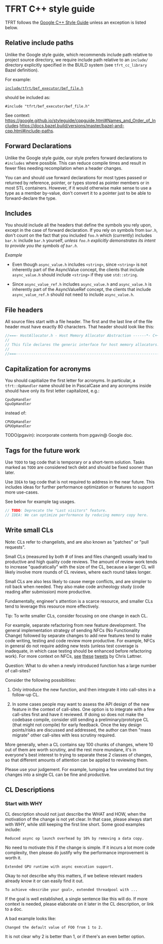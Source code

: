 # TFRT C++ style guide

<!--* freshness: {
  owner: 'pgavin'
  owner: 'zhangqiaorjc'
  reviewed: '2019-12-12'
} *-->

<!-- TOC -->

TFRT follows the
[Google C++ Style Guide](https://google.github.io/styleguide/cppguide.html)
unless an exception is listed below.

## Relative include paths

Unlike the Google style guide, which recommends include path relative to project
source directory, we require include path relative to an `include/` directory
explicitly specified in the BUILD system (see `tfrt_cc_library` Bazel
definition).

For example:

[`include/tfrt/bef_executor/bef_file.h`](https://github.com/tensorflow/runtime/blob/master/include/tfrt/bef_executor/bef_file.h)

should be included as:

`#include "tfrt/bef_executor/bef_file.h"`

See context:
https://google.github.io/styleguide/cppguide.html#Names_and_Order_of_Includes
https://docs.bazel.build/versions/master/bazel-and-cpp.html#include-paths.

## Forward Declarations

Unlike the Google style guide, our style prefers forward declarations to
`#includes` where possible. This can reduce compile times and result in fewer
files needing recompilation when a header changes.

You can and should use forward declarations for most types passed or returned by
reference, pointer, or types stored as pointer members or in most STL
containers. However, if it would otherwise make sense to use a type as a member
by-value, don't convert it to a pointer just to be able to forward-declare the
type.

## Includes

You should include all the headers that define the symbols you rely upon, except
in the case of forward declaration. If you rely on symbols from `bar.h`, don't
count on the fact that you included `foo.h` which (currently) includes `bar.h`:
include `bar.h` yourself, *unless `foo.h` explicitly demonstrates its intent to
provide you the symbols of `bar.h`*.

*Example*

*   Even though `async_value.h` includes `<string>`, since `<string>` is not
    inherently part of the AsyncValue concept, the clients that include
    `async_value.h` should include `<string>` if they use `std::string`.

*   Since `async_value_ref.h` includes `async_value.h` and `async_value.h` is
    inherently part of the AsyncValueRef concept, the clients that include
    `async_value_ref.h` should not need to include `async_value.h`.

## File headers

All source files start with a file header. The first and the last line of the
file header must have exactly 80 characters. That header should look like this:

```c++
//===- HostAllocator.h - Host Memory Allocator Abstraction ------*- C++ -*-===//
//
// This file declares the generic interface for host memory allocators.
//
//===----------------------------------------------------------------------===//
```

## Capitalization for acronyms

You should capitialize the first letter for acronyms. In particular, a
`tfrt::OpHandler` name should be in PascalCase and any acronyms inside should
have only its first letter capitalized, e.g.:

``` {.good}
CpuOpHandler
GpuOpHandler
```

instead of:

``` {.bad}
CPUOpHandler
GPUOpHandler
```

TODO(pgavin): incorporate contents from pgavin@ Google doc.

## Tags for the future work

Use `TODO` to tag code that is temporary or a short-term solution. Tasks marked
as `TODO` are considered tech debt and should be fixed sooner than later.

Use `IDEA` to tag code that is not required to address in the near future. This
includes ideas for further performance optimization or features to support more
use-cases.

See below for example tag usages.

```c++
// TODO: Deprecate the "Last visitors" feature.
// IDEA: We can optimize performance by reducing memory copy here.
```

## Write small CLs

Note: CLs refer to changelists, and are also known as \"patches\" or \"pull
requests\".

Small CLs (measured by both # of lines and files changed) usually lead to
productive and high quality code reviews. The amount of review work tends to
increase "quadratically" with the size of the CL, because a larger CL will
likely involve more rounds of CL reviews, where each round takes longer.

Small CLs are also less likely to cause merge conflicts, and are simpler to roll
back when needed. They also make code archeology study (code reading after
submission) more productive.

Fundamentally, engineer's attention is a scarce resource, and smaller CLs tend
to leverage this resource more effectively.

Tip: To write smaller CLs, consider focusing on one change in each CL.

For example, separate refactoring from new feature development. The general
implementation strategy of sending NFCs (No Functionality Change) followed by
separate changes to add new features tend to make code writing, testing and code
review more productive. For example, NFCs in general do not require adding new
tests (unless test coverage is inadequate, in which case testing should be
enhanced before refactoring work). For more context on NFCs,
[see](https://twitter.com/clattner_llvm/status/1045715652537868289)
[these](https://twitter.com/clattner_llvm/status/1045548372134846464)
[tweets](https://twitter.com/clattner_llvm/status/964206793885798400) by Chris
Lattner.

Question: What to do when a newly introduced function has a large number of
call-sites?

Consider the following possibilities:

1.  Only introduce the new function, and then integrate it into call-sites in a
    follow-up CL.

1.  In some cases people may want to assess the API design of the new feature in
    the context of call-sites. One option is to integrate with a few call-sites
    first and have it reviewed. If doing so does not make the codebase compile,
    consider still sending a preliminary/prototype CL (that might not compile)
    for early feedback. Once the key design points/risks are discussed and
    addressed, the author can then "mass migrate" other call-sites with less
    scrutiny required.

More generally, when a CL contains say 100 chunks of changes, where 10 out of
them are worth scrutiny, and the rest more mundane, it's in everyone's best
interest to trying to separate these 2 classes of changes, so that different
amounts of attention can be applied to reviewing them.

Please use your judgement. For example, lumping a few unrelated but tiny changes
into a single CL can be fine and productive.

## CL Descriptions

### Start with WHY

CL description should not just describe the WHAT and HOW, when the motivation of
the change is not yet clear. In that case, please always start with WHY, while
still keeping the first line short. Some good examples include:

``` {.good}
Reduced async op launch overhead by 10% by removing a data copy.
```

No need to motivate this if the change is simple. If it incurs a lot more code
complexity, then please do justify why the performance improvement is worth it.

``` {.good}
Extended GPU runtime with async execution support.
```

Okay to not describe why this matters, if we believe relevant readers already
know it or can easily find it out.

``` {.good}
To achieve <describe your goal>, extended threadpool with ...
```

If the goal is well established, a single sentence like this will do. If more
context is needed, please elaborate on it later in the CL description, or link
to a doc.

A bad example looks like:

``` {.bad}
Changed the default value of FOO from 1 to 2.
```

It is not clear why 2 is better than 1, or if there's an even better option.
